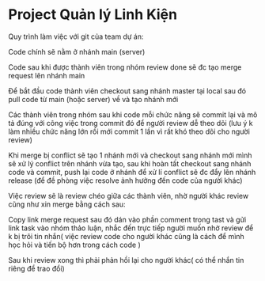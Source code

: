 # Project Quản lý Linh Kiện
Quy trình làm việc với git của team dự án:

Code chính sẽ nằm ở nhánh main (server)

Code sau khi được thành viên trong nhóm review done sẽ đc tạo merge request lên nhánh main

Để bắt đầu code thành viên checkout sang nhánh master tại local sau đó pull code từ main (hoặc server) về và tạo nhánh mới


Các thành viên trong nhóm sau khi code mỗi chức năng sẽ commit lại và mô tả đúng với công việc trong commit đó để người review dễ theo dõi (lưu ý k làm nhiều chức năng lớn rồi mới commit 1 lần vì rất khó theo dõi cho người review)

Khi merge bị conflict sẽ tạo 1 nhánh mới và checkout sang nhánh mới mình sẽ xử lý conflict trên nhánh vừa tạo, sau khi hoàn tất checkout sang nhánh code và commit, push lại code ở nhánh để xử lí conflict sẽ đc đẩy lên nhánh release (để đề phòng việc resolve ảnh hưởng đến code của người khác)

Việc review sẽ là review chéo giữa các thành viên, nhờ người khác review cũng như xin merge bằng cách sau:

Copy link merge request sau đó dán vào phần comment trong tast và gửi link task vào nhóm thảo luận, nhắc đến trực tiếp người muốn nhờ review để k bị trôi tin nhắn( việc review code cho người khác cũng là cách để mình học hỏi và tiến bộ hơn trong cách code )

Sau khi review xong thì phải phản hồi lại cho người khác( có thể nhắn tin riêng để trao đổi)
